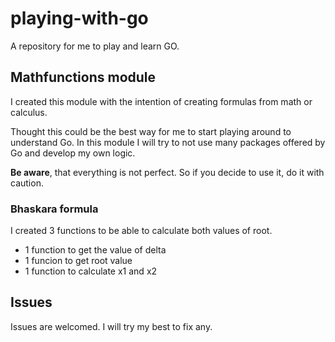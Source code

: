 # playing-with-go
A repository for me to play and learn GO.

## Mathfunctions module

I created this module with the intention of creating formulas from math or calculus.

Thought this could be the best way for me to start playing around to understand Go. In this module I will try to not use many packages offered by Go and develop my own logic.

**Be aware**, that everything is not perfect. So if you decide to use it, do it with caution.

### Bhaskara formula

I created 3 functions to be able to calculate both values of root.

 - 1 function to get the value of delta
 - 1 funcion to get root value
 - 1 function to calculate x1 and x2

## Issues

Issues are welcomed. I will try my best to fix any.
